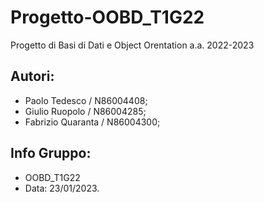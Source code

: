 # Progetto-OOBD_T1G22
Progetto di Basi di Dati e Object Orentation a.a. 2022-2023 
## Autori:
- Paolo Tedesco / N86004408;
- Giulio Ruopolo / N86004285;
- Fabrizio Quaranta / N86004300;


## Info Gruppo: 
- OOBD_T1G22 
- Data: 23/01/2023.
